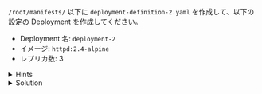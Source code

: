 `/root/manifests/` 以下に `deployment-definition-2.yaml` を作成して、以下の設定の Deployment を作成してください。

- Deployment 名: `deployment-2`
- イメージ: `httpd:2.4-alpine`
- レプリカ数: 3

<details>
  <summary>Hints</summary>

前の問題で使用した `deployment-definition-1.yaml` をコピーして必要な変更を加えることでマニフェスト ファイルを作成できます。  
または、`kubectl create deployment deploy-2 --image httpd:2.4-alpine --replicas 3 --dry-run=client -o yaml > /root/manifests/deployment-definition-2.yaml` コマンドを使用してマニフェスト ファイルを作成することもできます。

</details>

<details>
  <summary>Solution</summary>

`deployment-definition-2.yaml` を以下の内容で作成します。

```
apiVersion: apps/v1
kind: Deployment
metadata:
  name: deployment-2
spec:
  replicas: 3
  selector:
    matchLabels:
      name: deployment-2
  template:
    metadata:
      labels:
        name: deployment-2
    spec:
      containers:
      - name: httpd-container
        image: httpd:2.4-alpine
```

`kubectl apply -f /root/manifests/deployment-definition-2.yaml`{{execute}} を実行します。

</details>